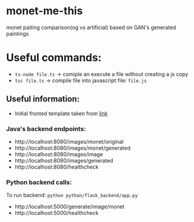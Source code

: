 # monet-me-this
monet paiting comparison(og vs artificial) based on GAN's generated paintings



# Useful commands:
* `ts-node file.ts` -> comiple an execute a file without creating a js copy
* `tsc file.ts` -> compile file into javascript file: `file.js`



## Useful information:
* Initial fronted template taken from [link](https://github.com/issaafalkattan/React-Landing-Page-Template)


### Java's backend endpoints:
* http://localhost:8080/images/monet/original
* http://localhost:8080/images/monet/generated
* http://localhost:8080/images/image
* http://localhost:8080/images/generated
* http://localhost:8080/healthcheck

### Python backend calls:
To run backend: `python python/flask_backend/app.py`
* http://localhost:5000/generate/image/monet
* http://localhost:5000/healthcheck